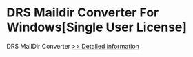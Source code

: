 # DRS Maildir Converter For Windows[Single User License]
DRS MailDir Converter
[>> Detailed information](https://secure.shareit.com/shareit/product.html?productid=301004325&affiliateid=200057808)